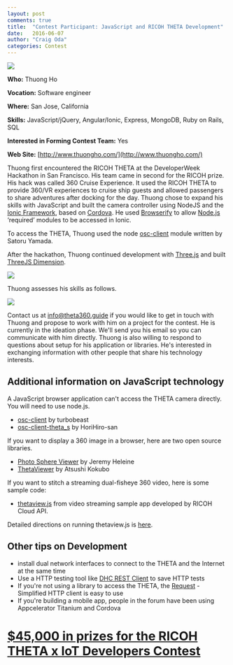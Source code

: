 ```yaml
---
layout: post
comments: true
title:  "Contest Participant: JavaScript and RICOH THETA Development"
date:   2016-06-07
author: "Craig Oda"
categories: Contest
---
```

![](/blog/img/2016-06/thuong-ho.png)

**Who:** Thuong Ho

**Vocation:** Software engineer

**Where:** San Jose, California

**Skills:** JavaScript/jQuery, Angular/Ionic, Express, MongoDB, Ruby on Rails, SQL

**Interested in Forming Contest Team:** Yes

**Web Site:** [http://www.thuongho.com/](http://www.thuongho.com/)

Thuong first encountered the RICOH THETA at the DeveloperWeek Hackathon in San Francisco. His team came in second for the RICOH prize. His hack was called 360 Cruise Experience. It used the RICOH THETA to provide 360/VR experiences to cruise ship guests and allowed passengers to share adventures after docking for the day. Thuong chose to expand his skills with JavaScript and built the camera controller using NodeJS and the
[Ionic Framework](http://ionicframework.com/), based on
[Cordova](https://cordova.apache.org/). He used [Browserify](http://browserify.org/) to allow
[Node.js](https://nodejs.org/en/) ‘required’ modules to be accessed in Ionic.

To access the THETA, Thuong used the node
[osc-client](http://theta360.guide/blog/javascript/2015/12/17/theta-s-nodejs.html) module written by Satoru Yamada.

After the hackathon, Thuong continued development with
[Three.js](http://threejs.org/) and built
[ThreeJS Dimension](http://www.thuongho.com/holo-challenge/#/).

![](/blog/img/2016-06/threejs-dimensions.png)

Thuong assesses his skills as follows.

![](/blog/img/2016-06/thuong-skills.png)

Contact us at info@theta360.guide if you would like to get in touch with Thuong and propose to work with him on a project for the contest. He is currently in the ideation phase. We'll send you
his email so you can communicate with him directly. Thuong is also willing to respond
to questions about setup for his application or libraries.
He's interested in exchanging information
with other people that share his technology interests.

## Additional information on JavaScript technology
A JavaScript browser application can't access the THETA camera directly.  You
will need to use node.js.

* [osc-client](https://www.npmjs.com/package/osc-client) by turbobeast
* [osc-client-theta_s](https://gitlab.com/horihiro/osc-client-theta_s#README) by HoriHiro-san

If you want to display a 360 image in a browser, here are two open source libraries.

* [Photo Sphere Viewer](https://github.com/JeremyHeleine/Photo-Sphere-Viewer) by Jeremy Heleine
* [ThetaViewer](https://github.com/akokubo/ThetaViewer) by Atsushi Kokubo

If you want to stitch a streaming dual-fisheye 360 video, here is some sample code:

* [thetaview.js](https://github.com/ricohapi/video-streaming-sample-app/tree/master/samples) from video streaming sample app developed by RICOH Cloud API.

Detailed directions on running thetaview.js is [here](http://lists.theta360.guide/t/360-video-conferencing-with-the-ricoh-theta-s/38).

## Other tips on Development

* install dual network interfaces to connect to the THETA and the Internet at the same time
* Use a HTTP testing tool like [DHC REST Client](https://chrome.google.com/webstore/detail/dhc-rest-client/aejoelaoggembcahagimdiliamlcdmfm?hl=en) to save HTTP tests
* If you're not using a library to access the THETA, the [Request](https://github.com/request/request) - Simplified HTTP client is easy to use
* If you're building a mobile app, people in the forum have been using Appcelerator Titanium
and Cordova

# [$45,000 in prizes for the RICOH THETA x IoT Developers Contest](http://theta360.guide/contest/)
